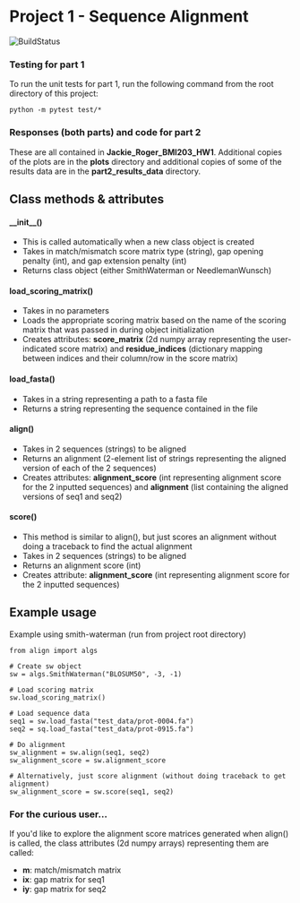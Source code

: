 # Project 1 - Sequence Alignment

![BuildStatus](https://github.com/jackieroger/Project1/workflows/HW1/badge.svg?event=push)

### Testing for part 1
To run the unit tests for part 1, run the following command from the root directory of this project:
```
python -m pytest test/*
```

### Responses (both parts) and code for part 2
These are all contained in **Jackie_Roger_BMI203_HW1**. Additional copies of the plots are in the **plots** directory and additional copies of some of the results data are in the **part2_results_data** directory.

## Class methods & attributes

#### \_\_init\_\_()
- This is called automatically when a new class object is created
- Takes in match/mismatch score matrix type (string), gap opening penalty (int), and gap extension penalty (int)
- Returns class object (either SmithWaterman or NeedlemanWunsch)

#### load_scoring_matrix()
- Takes in no parameters
- Loads the appropriate scoring matrix based on the name of the scoring matrix that was passed in during object initialization
- Creates attributes: **score_matrix** (2d numpy array representing the user-indicated score matrix) and **residue_indices** (dictionary mapping between indices and their column/row in the score matrix)

#### load_fasta()
- Takes in a string representing a path to a fasta file
- Returns a string representing the sequence contained in the file

#### align()
- Takes in 2 sequences (strings) to be aligned
- Returns an alignment (2-element list of strings representing the aligned version of each of the 2 sequences)
- Creates attributes: **alignment_score** (int representing alignment score for the 2 inputted sequences) and **alignment** (list containing the aligned versions of seq1 and seq2)

#### score()
- This method is similar to align(), but just scores an alignment without doing a traceback to find the actual alignment
- Takes in 2 sequences (strings) to be aligned
- Returns an alignment score (int)
- Creates attribute: **alignment_score** (int representing alignment score for the 2 inputted sequences)

## Example usage

Example using smith-waterman (run from project root directory)
```
from align import algs

# Create sw object
sw = algs.SmithWaterman("BLOSUM50", -3, -1)

# Load scoring matrix
sw.load_scoring_matrix()

# Load sequence data
seq1 = sw.load_fasta("test_data/prot-0004.fa")
seq2 = sq.load_fasta("test_data/prot-0915.fa")

# Do alignment
sw_alignment = sw.align(seq1, seq2)
sw_alignment_score = sw.alignment_score

# Alternatively, just score alignment (without doing traceback to get alignment)
sw_alignment_score = sw.score(seq1, seq2)
```

### For the curious user...

If you'd like to explore the alignment score matrices generated when align() is called, the class attributes (2d numpy arrays) representing them are called:
- **m**: match/mismatch matrix
- **ix**: gap matrix for seq1
- **iy**: gap matrix for seq2